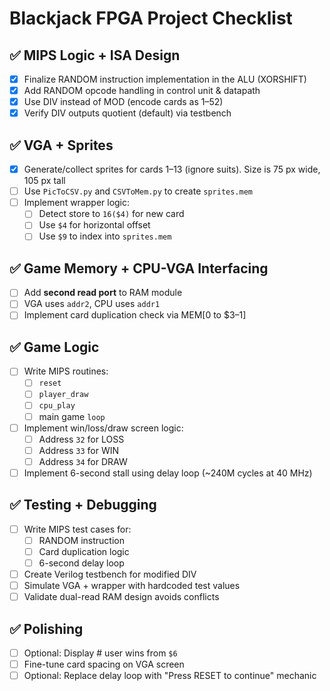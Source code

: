 # Blackjack FPGA Project Checklist

## ✅ MIPS Logic + ISA Design
- [x] Finalize RANDOM instruction implementation in the ALU (XORSHIFT)
- [x] Add RANDOM opcode handling in control unit & datapath
- [x] Use DIV instead of MOD (encode cards as 1–52)
- [x] Verify DIV outputs quotient (default) via testbench

## ✅ VGA + Sprites
- [x] Generate/collect sprites for cards 1–13 (ignore suits). Size is 75 px wide, 105 px tall
- [ ] Use `PicToCSV.py` and `CSVToMem.py` to create `sprites.mem`
- [ ] Implement wrapper logic:
  - [ ] Detect store to `16($4)` for new card
  - [ ] Use `$4` for horizontal offset
  - [ ] Use `$9` to index into `sprites.mem`

## ✅ Game Memory + CPU-VGA Interfacing
- [ ] Add **second read port** to RAM module
- [ ] VGA uses `addr2`, CPU uses `addr1`
- [ ] Implement card duplication check via MEM[0 to $3–1]

## ✅ Game Logic
- [ ] Write MIPS routines:
  - [ ] `reset`
  - [ ] `player_draw`
  - [ ] `cpu_play`
  - [ ] main game `loop`
- [ ] Implement win/loss/draw screen logic:
  - [ ] Address `32` for LOSS
  - [ ] Address `33` for WIN
  - [ ] Address `34` for DRAW
- [ ] Implement 6-second stall using delay loop (~240M cycles at 40 MHz)

## ✅ Testing + Debugging
- [ ] Write MIPS test cases for:
  - [ ] RANDOM instruction
  - [ ] Card duplication logic
  - [ ] 6-second delay loop
- [ ] Create Verilog testbench for modified DIV
- [ ] Simulate VGA + wrapper with hardcoded test values
- [ ] Validate dual-read RAM design avoids conflicts

## ✅ Polishing
- [ ] Optional: Display # user wins from `$6`
- [ ] Fine-tune card spacing on VGA screen
- [ ] Optional: Replace delay loop with "Press RESET to continue" mechanic
